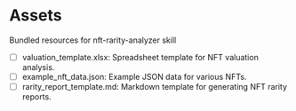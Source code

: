 # Assets

Bundled resources for nft-rarity-analyzer skill

- [ ] valuation_template.xlsx: Spreadsheet template for NFT valuation analysis.
- [ ] example_nft_data.json: Example JSON data for various NFTs.
- [ ] rarity_report_template.md: Markdown template for generating NFT rarity reports.
